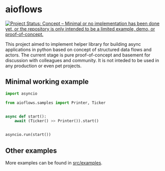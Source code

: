 # aioflows
[![Project Status: Concept – Minimal or no implementation has been done yet, or the repository is only intended to be a limited example, demo, or proof-of-concept.](https://www.repostatus.org/badges/latest/concept.svg)](https://www.repostatus.org/#concept)

This project aimed to implement helper library for building async applications in python based on concept of structured data flows and actors. The current stage is pure proof-of-concept and basement for discussion with colleagues and community. It is not inteded to be used in any production or even pet projects.

## Minimal working example
```python
import asyncio

from aioflows.samples import Printer, Ticker


async def start():
    await (Ticker() >> Printer()).start()


asyncio.run(start())
```

## Other examples
More examples can be found in [src/examples](https://github.com/apatrushev/aioflows/tree/master/src/examples).
